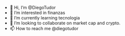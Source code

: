 - 👋 Hi, I’m @DiegoTudor
- 👀 I’m interested in finanzas
- 🌱 I’m currently learning tecnologia
- 💞️ I’m looking to collaborate on market cap and crypto.
- 📫 How to reach me @diegotudor
<!---
DiegoTudor/DiegoTudor is a ✨ special ✨ repository because its `README.md` (this file) appears on your GitHub profile.
You can click the Preview link to take a look at your changes.
--->

